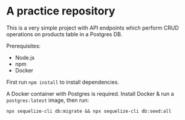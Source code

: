 # A practice repository

This is a very simple project with API endpoints which perform CRUD operations on products table in a Postgres DB.

Prerequisites:
- Node.js
- npm
- Docker

First run `npm install` to install dependencies.

A Docker container with Postgres is required. Install Docker & run a `postgres:latest` image, then run:

`npx sequelize-cli db:migrate && npx sequelize-cli db:seed:all`
